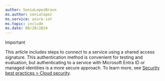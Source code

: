 ```yaml
---
author: SoniaLopezBravo
ms.author: sonialopez
ms.service: azure-iot
ms.topic: include
ms.date: 08/28/2024
---
```


>[!IMPORTANT]
>This article includes steps to connect to a service using a shared access signature. This authentication method is convenient for testing and evaluation, but authenticating to a service with Microsoft Entra ID or managed identities is a more secure approach. To learn more, see [Security best practices > Cloud security](../articles/iot/iot-overview-security.md#cloud-security).
